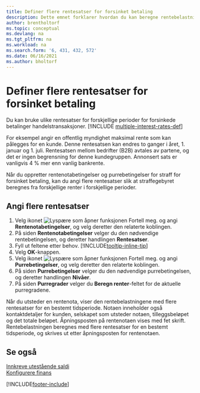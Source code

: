 ```yaml
---
title: Definer flere rentesatser for forsinket betaling
description: Dette emnet forklarer hvordan du kan beregne rentebelastning med flere rentesatser for en bestemt periode.
author: brentholtorf
ms.topic: conceptual
ms.devlang: na
ms.tgt_pltfrm: na
ms.workload: na
ms.search.form: '6, 431, 432, 572'
ms.date: 06/16/2021
ms.author: bholtorf
---
```

# <a name="set-up-multiple-interest-rates-for-delayed-payment"></a>Definer flere rentesatser for forsinket betaling

Du kan bruke ulike rentesatser for forskjellige perioder for forsinkede betalinger handelstransaksjoner. [!INCLUDE [multiple-interest-rates-def](includes/multiple-interest-rates-def.md)]

For eksempel angir en offentlig myndighet maksimal rente som kan pålegges for en kunde. Denne rentesatsen kan endres to ganger i året, 1. januar og 1. juli. Rentesatsen mellom bedrifter (B2B) avtales av partene, og det er ingen begrensning for denne kundegruppen. Annonsert sats er vanligvis 4 % mer enn vanlig bankrente.

Når du oppretter rentenotabetingelser og purrebetingelser for straff for forsinket betaling, kan du angi flere rentesatser slik at straffegebyret beregnes fra forskjellige renter i forskjellige perioder.  

## <a name="to-set-up-multiple-interest-rates"></a>Angi flere rentesatser

1. Velg ikonet ![Lyspære som åpner funksjonen Fortell meg.](media/ui-search/search_small.png "Fortell hva du vil gjøre") og angi **Rentenotabetingelser**, og velg deretter den relaterte koblingen.  
2. På siden **Rentenotabetingelser** velger du den nødvendige rentebetingelsen, og deretter handlingen **Rentesatser**.  
3. Fyll ut feltene etter behov. [!INCLUDE[tooltip-inline-tip](includes/tooltip-inline-tip_md.md)]
4. Velg **OK**-knappen.  
5. Velg ikonet ![Lyspære som åpner funksjonen Fortell meg.](media/ui-search/search_small.png "Fortell hva du vil gjøre") og angi **Purrebetingelser**, og velg deretter den relaterte koblingen.  
6. På siden **Purrebetingelser** velger du den nødvendige purrebetingelsen, og deretter handlingen **Nivåer**.  
7. På siden **Purregrader** velger du **Beregn renter**-feltet for de aktuelle purregradene.  

Når du utsteder en rentenota, viser den rentebelastningene med flere rentesatser for en bestemt tidsperiode. Notaen inneholder også kontaktdetaljer for kunden, selskapet som utsteder notaen, tilleggsbeløpet og det totale beløpet. Åpningsposten på rentenotaen vises med fet skrift. Rentebelastningen beregnes med flere rentesatser for en bestemt tidsperiode, og skrives ut etter åpningsposten for rentenotaen.  

## <a name="see-also"></a>Se også

[Innkreve utestående saldi](receivables-collect-outstanding-balances.md)  
[Konfigurere finans](finance-setup-finance.md)


[!INCLUDE[footer-include](includes/footer-banner.md)]
